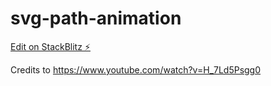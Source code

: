 # svg-path-animation

[Edit on StackBlitz ⚡️](https://stackblitz.com/edit/vitejs-vite-7lax1v)

Credits to https://www.youtube.com/watch?v=H_7Ld5Psgg0
